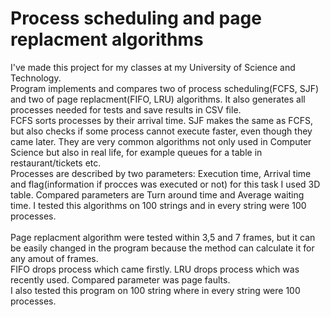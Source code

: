 # Process scheduling and page replacment algorithms

I've made this project for my classes at my University of Science and Technology.
<br />
Program implements and compares two of process scheduling(FCFS, SJF) and two of page replacment(FIFO, LRU) algorithms. 
It also generates all processes needed for tests and save results in CSV file.
<br />
FCFS sorts processes by their arrival time. SJF makes the same as FCFS, but also checks if some process cannot execute faster, even though they came later.
They are very common algorithms not only used in Computer Science but also in real life, for example queues for a table in restaurant/tickets etc.
<br />
Processes are described by two parameters: Execution time, Arrival time and flag(information if procces was executed or not) for this task I used 3D table.
Compared parameters are Turn around time and Average waiting time.
I tested this algorithms on 100 strings and in every string were 100 processes.
<br />
<br />
Page replacment algorithm were tested within 3,5 and 7 frames, but it can be easily changed in the program because the method can calculate it for any amout of frames.
<br />
FIFO drops process which came firstly. LRU drops process which was recently used. Compared parameter was page faults.
<br />
I also tested this program on 100 string where in every string were 100 processes.


